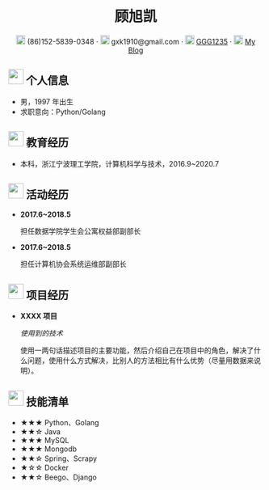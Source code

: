  <center>
     <h1>顾旭凯</h1>
     <div>
         <span>
             <img src="assets/phone-solid.svg" width="18px">
             (86)152-5839-0348
         </span>
         ·
         <span>
             <img src="assets/envelope-solid.svg" width="18px">
             gxk1910@gmail.com
         </span>
         ·
         <span>
             <img src="assets/github-brands.svg" width="18px">
             <a href="https://github.com/GGG1235">GGG1235</a>
         </span>
         ·
         <span>
             <img src="assets/rss-solid.svg" width="18px">
             <a href="http://47.100.186.71/">My Blog</a>
         </span>
     </div>
 </center>

 ## <img src="assets/info-circle-solid.svg" width="30px"> 个人信息 

 - 男，1997 年出生
 - 求职意向：Python/Golang

## <img src="assets/graduation-cap-solid.svg" width="30px"> 教育经历

- 本科，浙江宁波理工学院，计算机科学与技术，2016.9~2020.7

## <img src="assets/briefcase-solid.svg" width="30px"> 活动经历

- **2017.6~2018.5**

   担任数据学院学生会公寓权益部副部长
   
- **2017.6~2018.5** 
   
   担任计算机协会系统运维部副部长

## <img src="assets/project-diagram-solid.svg" width="30px"> 项目经历

- **XXXX 项目**

  *使用到的技术*

  使用一两句话描述项目的主要功能，然后介绍自己在项目中的角色，解决了什么问题，使用什么方式解决，比别人的方法相比有什么优势（尽量用数据来说明）。

## <img src="assets/tools-solid.svg" width="30px"> 技能清单

- ★★★ Python、Golang
- ★★☆ Java
- ★★★ MySQL
- ★★★ Mongodb
- ★★☆ Spring、Scrapy
- ★☆☆ Docker
- ★★☆ Beego、Django

